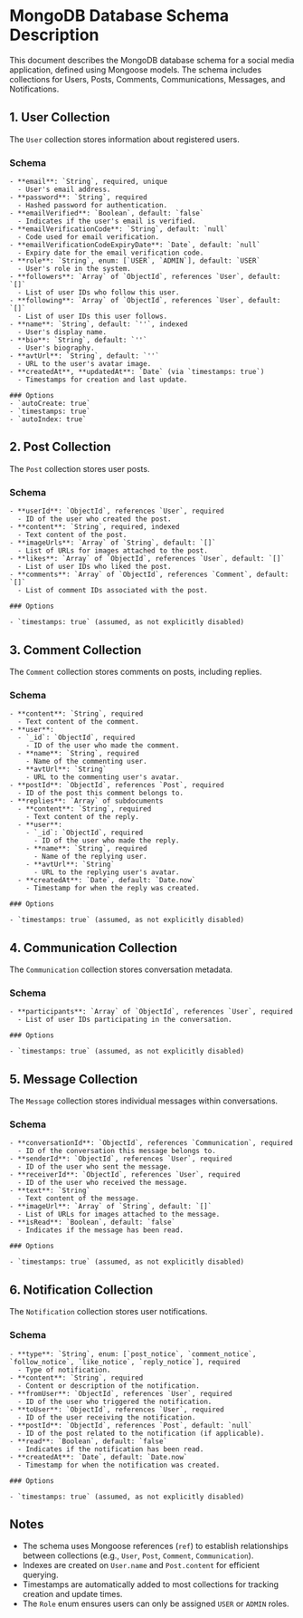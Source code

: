 # MongoDB Database Schema Description

This document describes the MongoDB database schema for a social media application, defined using Mongoose models. The schema includes collections for Users, Posts, Comments, Communications, Messages, and Notifications.

## 1. User Collection

The `User` collection stores information about registered users.

### Schema

```mongodb
- **email**: `String`, required, unique
  - User's email address.
- **password**: `String`, required
  - Hashed password for authentication.
- **emailVerified**: `Boolean`, default: `false`
  - Indicates if the user's email is verified.
- **emailVerificationCode**: `String`, default: `null`
  - Code used for email verification.
- **emailVerificationCodeExpiryDate**: `Date`, default: `null`
  - Expiry date for the email verification code.
- **role**: `String`, enum: [`USER`, `ADMIN`], default: `USER`
  - User's role in the system.
- **followers**: `Array` of `ObjectId`, references `User`, default: `[]`
  - List of user IDs who follow this user.
- **following**: `Array` of `ObjectId`, references `User`, default: `[]`
  - List of user IDs this user follows.
- **name**: `String`, default: `''`, indexed
  - User's display name.
- **bio**: `String`, default: `''`
  - User's biography.
- **avtUrl**: `String`, default: `''`
  - URL to the user's avatar image.
- **createdAt**, **updatedAt**: `Date` (via `timestamps: true`)
  - Timestamps for creation and last update.

### Options
- `autoCreate: true`
- `timestamps: true`
- `autoIndex: true`

```

## 2. Post Collection

The `Post` collection stores user posts.

### Schema

```mongodb
- **userId**: `ObjectId`, references `User`, required
  - ID of the user who created the post.
- **content**: `String`, required, indexed
  - Text content of the post.
- **imageUrls**: `Array` of `String`, default: `[]`
  - List of URLs for images attached to the post.
- **likes**: `Array` of `ObjectId`, references `User`, default: `[]`
  - List of user IDs who liked the post.
- **comments**: `Array` of `ObjectId`, references `Comment`, default: `[]`
  - List of comment IDs associated with the post.

### Options

- `timestamps: true` (assumed, as not explicitly disabled)

```

## 3. Comment Collection

The `Comment` collection stores comments on posts, including replies.

### Schema

```mongodb
- **content**: `String`, required
  - Text content of the comment.
- **user**:
  - `_id`: `ObjectId`, required
    - ID of the user who made the comment.
  - **name**: `String`, required
    - Name of the commenting user.
  - **avtUrl**: `String`
    - URL to the commenting user's avatar.
- **postId**: `ObjectId`, references `Post`, required
  - ID of the post this comment belongs to.
- **replies**: `Array` of subdocuments
  - **content**: `String`, required
    - Text content of the reply.
  - **user**:
    - `_id`: `ObjectId`, required
      - ID of the user who made the reply.
    - **name**: `String`, required
      - Name of the replying user.
    - **avtUrl**: `String`
      - URL to the replying user's avatar.
  - **createdAt**: `Date`, default: `Date.now`
    - Timestamp for when the reply was created.

### Options

- `timestamps: true` (assumed, as not explicitly disabled)
```

## 4. Communication Collection

The `Communication` collection stores conversation metadata.

### Schema

```mongodb
- **participants**: `Array` of `ObjectId`, references `User`, required
  - List of user IDs participating in the conversation.

### Options

- `timestamps: true` (assumed, as not explicitly disabled)
```

## 5. Message Collection

The `Message` collection stores individual messages within conversations.

### Schema

```mongodb
- **conversationId**: `ObjectId`, references `Communication`, required
  - ID of the conversation this message belongs to.
- **senderId**: `ObjectId`, references `User`, required
  - ID of the user who sent the message.
- **receiverId**: `ObjectId`, references `User`, required
  - ID of the user who received the message.
- **text**: `String`
  - Text content of the message.
- **imageUrl**: `Array` of `String`, default: `[]`
  - List of URLs for images attached to the message.
- **isRead**: `Boolean`, default: `false`
  - Indicates if the message has been read.

### Options

- `timestamps: true` (assumed, as not explicitly disabled)
```

## 6. Notification Collection

The `Notification` collection stores user notifications.

### Schema

```mongodb
- **type**: `String`, enum: [`post_notice`, `comment_notice`, `follow_notice`, `like_notice`, `reply_notice`], required
  - Type of notification.
- **content**: `String`, required
  - Content or description of the notification.
- **fromUser**: `ObjectId`, references `User`, required
  - ID of the user who triggered the notification.
- **toUser**: `ObjectId`, references `User`, required
  - ID of the user receiving the notification.
- **postId**: `ObjectId`, references `Post`, default: `null`
  - ID of the post related to the notification (if applicable).
- **read**: `Boolean`, default: `false`
  - Indicates if the notification has been read.
- **createdAt**: `Date`, default: `Date.now`
  - Timestamp for when the notification was created.

### Options

- `timestamps: true` (assumed, as not explicitly disabled)
```

## Notes

- The schema uses Mongoose references (`ref`) to establish relationships between collections (e.g., `User`, `Post`, `Comment`, `Communication`).
- Indexes are created on `User.name` and `Post.content` for efficient querying.
- Timestamps are automatically added to most collections for tracking creation and update times.
- The `Role` enum ensures users can only be assigned `USER` or `ADMIN` roles.
